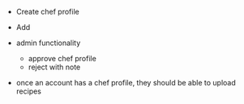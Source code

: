 - Create chef profile
- Add

- admin functionality
  - approve chef profile
  - reject with note
- once an account has a chef profile, they should be able to upload recipes
